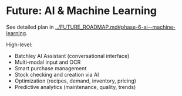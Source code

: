 # Future: AI & Machine Learning

See detailed plan in [../FUTURE_ROADMAP.md#phase-6-ai--machine-learning](../FUTURE_ROADMAP.md#phase-6-ai--machine-learning).

High-level:
- Batchley AI Assistant (conversational interface)
- Multi-modal input and OCR
- Smart purchase management
- Stock checking and creation via AI
- Optimization (recipes, demand, inventory, pricing)
- Predictive analytics (maintenance, quality, trends)